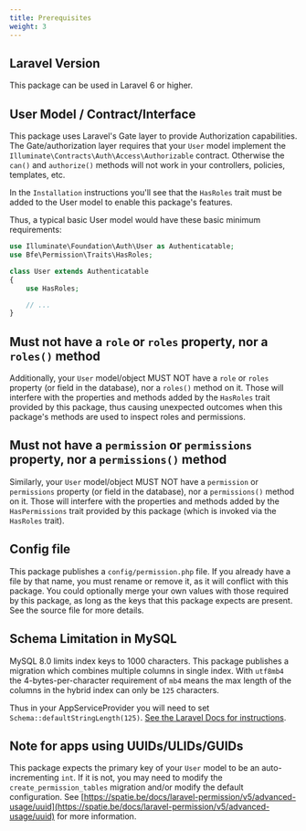 ```yaml
---
title: Prerequisites
weight: 3
---
```


## Laravel Version

This package can be used in Laravel 6 or higher.

## User Model / Contract/Interface

This package uses Laravel's Gate layer to provide Authorization capabilities.
The Gate/authorization layer requires that your `User` model implement the `Illuminate\Contracts\Auth\Access\Authorizable` contract. 
Otherwise the `can()` and `authorize()` methods will not work in your controllers, policies, templates, etc.

In the `Installation` instructions you'll see that the `HasRoles` trait must be added to the User model to enable this package's features.

Thus, a typical basic User model would have these basic minimum requirements:

```php
use Illuminate\Foundation\Auth\User as Authenticatable;
use Bfe\Permission\Traits\HasRoles;

class User extends Authenticatable
{
    use HasRoles;

    // ...
}
```

## Must not have a `role` or `roles` property, nor a `roles()` method

Additionally, your `User` model/object MUST NOT have a `role` or `roles` property (or field in the database), nor a `roles()` method on it. Those will interfere with the properties and methods added by the `HasRoles` trait provided by this package, thus causing unexpected outcomes when this package's methods are used to inspect roles and permissions.

## Must not have a `permission` or `permissions` property, nor a `permissions()` method

Similarly, your `User` model/object MUST NOT have a `permission` or `permissions` property (or field in the database), nor a `permissions()` method on it. Those will interfere with the properties and methods added by the `HasPermissions` trait provided by this package (which is invoked via the `HasRoles` trait).

## Config file

This package publishes a `config/permission.php` file. If you already have a file by that name, you must rename or remove it, as it will conflict with this package. You could optionally merge your own values with those required by this package, as long as the keys that this package expects are present. See the source file for more details.

## Schema Limitation in MySQL

MySQL 8.0 limits index keys to 1000 characters. This package publishes a migration which combines multiple columns in single index. With `utf8mb4` the 4-bytes-per-character requirement of `mb4` means the max length of the columns in the hybrid index can only be `125` characters.

Thus in your AppServiceProvider you will need to set `Schema::defaultStringLength(125)`. [See the Laravel Docs for instructions](https://laravel.com/docs/migrations#index-lengths-mysql-mariadb).

## Note for apps using UUIDs/ULIDs/GUIDs

This package expects the primary key of your `User` model to be an auto-incrementing `int`. If it is not, you may need to modify the `create_permission_tables` migration and/or modify the default configuration. See [https://spatie.be/docs/laravel-permission/v5/advanced-usage/uuid](https://spatie.be/docs/laravel-permission/v5/advanced-usage/uuid) for more information. 

